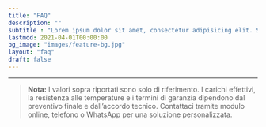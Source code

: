 ```yaml
---
title: "FAQ"
description: ""
subtitle : "Lorem ipsum dolor sit amet, consectetur adipisicing elit. Sequi, repudiandae."
lastmod: 2021-04-01T00:00:00
bg_image: "images/feature-bg.jpg"
layout: "faq"
draft: false
---
```


---

> **Nota:** I valori sopra riportati sono solo di riferimento. I carichi effettivi, la resistenza alle temperature e i termini di garanzia dipendono dal preventivo finale e dall’accordo tecnico. Contattaci tramite modulo online, telefono o WhatsApp per una soluzione personalizzata.
